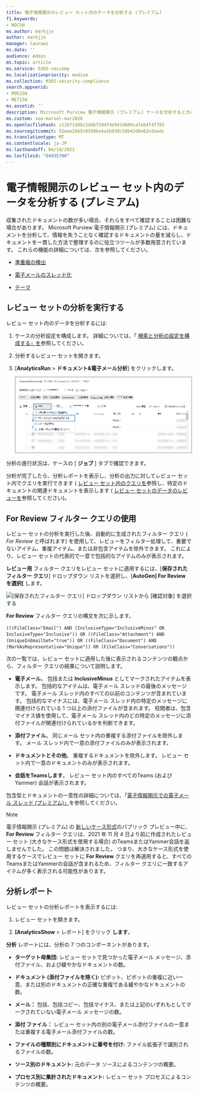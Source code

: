 ```yaml
---
title: 電子情報開示のレビュー セット内のデータを分析する (プレミアム)
f1.keywords:
- NOCSH
ms.author: markjjo
author: markjjo
manager: laurawi
ms.date: ''
audience: Admin
ms.topic: article
ms.service: O365-seccomp
ms.localizationpriority: medium
ms.collection: M365-security-compliance
search.appverid:
- MOE150
- MET150
ms.assetid: ''
description: Microsoft Purview 電子情報開示 (プレミアム) ケースを分析するときにドキュメント セットを整理するために使用できるツールについて説明します。
ms.custom: seo-marvel-mar2020
ms.openlocfilehash: c12b71d4bc2ddbf39df4e9414689cafeb4f4f785
ms.sourcegitcommit: 52eea2b65c0598ba4a1b930c58b42dbe62cdaadc
ms.translationtype: MT
ms.contentlocale: ja-JP
ms.lasthandoff: 04/19/2022
ms.locfileid: "64935700"
---
```

# <a name="analyze-data-in-a-review-set-in-ediscovery-premium"></a>電子情報開示のレビュー セット内のデータを分析する (プレミアム)

収集されたドキュメントの数が多い場合、それらをすべて確認することは困難な場合があります。 Microsoft Purview 電子情報開示 (プレミアム) には、ドキュメントを分析して、情報を失うことなく確認するドキュメントの量を減らし、ドキュメントを一貫した方法で整理するのに役立つツールが多数用意されています。 これらの機能の詳細については、次を参照してください。

- [準重複の検出](near-duplicate-detection-in-advanced-ediscovery.md)

- [電子メールのスレッド化](email-threading-in-advanced-ediscovery.md)

- [テーマ](themes-in-advanced-ediscovery.md)

## <a name="run-analytics-for-a-review-set"></a>レビュー セットの分析を実行する

レビュー セット内のデータを分析するには:

1. ケースの分析設定を構成します。 詳細については、「 [検索と分析の設定を構成する」を](configure-search-and-analytics-settings-in-advanced-ediscovery.md)参照してください。

2. 分析するレビュー セットを開きます。

3. [**AnalyticsRun** >  **ドキュメント&電子メール分析**] をクリックします。

   ![[分析] ドロップダウン リストから [ドキュメント&電子メール分析の実行] を選択します。](..\media\RunAnalytics1.png)

分析の進行状況は、ケースの [ **ジョブ** ] タブで確認できます。

 分析が完了したら、分析レポートを表示し、分析の出力に対してレビュー セット内でクエリを実行できます ( [レビュー セット内のクエリを](review-set-search.md)参照し、特定のドキュメントの関連ドキュメントを表示します ( [レビュー セットのデータのレビューを](reviewing-data-in-review-set.md)参照してください)。

## <a name="using-the-for-review-filter-query"></a>For Review フィルター クエリの使用

レビュー セットの分析を実行した後、自動的に生成されたフィルター クエリ ( *For Review* と呼ばれます) を使用して、レビューをフィルター処理して、重要でないアイテム、重複アイテム、または非包含アイテムを除外できます。 これにより、レビュー セットの代表的で一意で包括的なアイテムのみが表示されます。

**レビュー用** フィルター クエリをレビュー セットに適用するには、[**保存されたフィルター クエリ**] ドロップダウン リストを選択し、[**AutoGen] For Review を選択\[** します。

![[保存されたフィルター クエリ] ドロップダウン リストから [確認対象] を選択する](..\media\ForReviewFilterQuery1.png)

**For Review** フィルター クエリの構文を次に示します。

`(((FileClass="Email") AND (InclusiveType="InclusiveMinus" OR InclusiveType="Inclusive")) OR ((FileClass="Attachment") AND (UniqueInEmailSet="true")) OR ((FileClass="Document") AND (MarkAsRepresentative="Unique")) OR (FileClass="Conversations"))`

次の一覧では、レビュー セットに適用した後に表示されるコンテンツの観点から、フィルター クエリの結果について説明します。

- **電子メール**。 包括または **InclusiveMinus** としてマークされたアイテムを表示します。 包括的なアイテムは、電子メール スレッドの最後のメッセージです。 電子メール スレッド内のすべての以前のコンテンツが含まれています。 包括的なマイナスには、電子メール スレッド内の特定のメッセージに関連付けられている 1 つ以上の添付ファイルが含まれます。 校閲者は、包含マイナス値を使用して、電子メール スレッド内のどの特定のメッセージに添付ファイルが関連付けられているかを判断できます。

- **添付ファイル**。 同じメール セット内の重複する添付ファイルを除外します。 メール スレッド内で一意の添付ファイルのみが表示されます。

- **ドキュメントとその他**。 重複するドキュメントを除外します。 レビュー セット内で一意のドキュメントのみが表示されます。

- **会話をTeamsします**。 レビュー セット内のすべてのTeams (およびYammer) 会話が表示されます。

包含型とドキュメントの一意性の詳細については、「[電子情報開示での電子メール スレッド (プレミアム)」](email-threading-in-advanced-ediscovery.md)を参照してください。

> [!NOTE]
> 電子情報開示 (プレミアム) の [新しいケース形式](advanced-ediscovery-new-case-format.md)のパブリック プレビュー中に、**For Review** フィルター クエリは、2021 年 11 月 4 日より前に作成されたレビュー セット (大きなケース形式を使用する場合) のTeamsまたはYammer会話を返しませんでした。 この問題は解決されました。 つまり、大きなケース形式を使用するケースでレビュー セットに **For Review** クエリを再適用すると、すべてのTeamsまたはYammerの会話が含まれるため、フィルター クエリに一致するアイテムが多く表示される可能性があります。

## <a name="analytics-report"></a>分析レポート

レビュー セットの分析レポートを表示するには:

1. レビュー セットを開きます。

2. **[AnalyticsShow** >  レポート] をクリック **します**。

**分析** レポートには、分析の 7 つのコンポーネントがあります。

- **ターゲット母集団:** レビュー セットで見つかった電子メール メッセージ、添付ファイル、および緩やかなドキュメントの数。

- **ドキュメント (添付ファイルを除く):** ピボット、ピボットの重複に近い一意、または別のドキュメントの正確な重複である緩やかなドキュメントの数。

- **メール：** 包括、包括コピー、包括マイナス、または上記のいずれもとしてマークされていない電子メール メッセージの数。

- **添付 ファイル：** レビュー セット内の別の電子メール添付ファイルの一意または重複する電子メール添付ファイルの数。

- **ファイルの種類別にドキュメントに番号を付け:** ファイル拡張子で識別されるファイルの数。

- **ソース別のドキュメント:** 元のデータ ソースによるコンテンツの概要。

- **プロセス別に集計されたドキュメント:** レビュー セット プロセスによるコンテンツの概要。 
